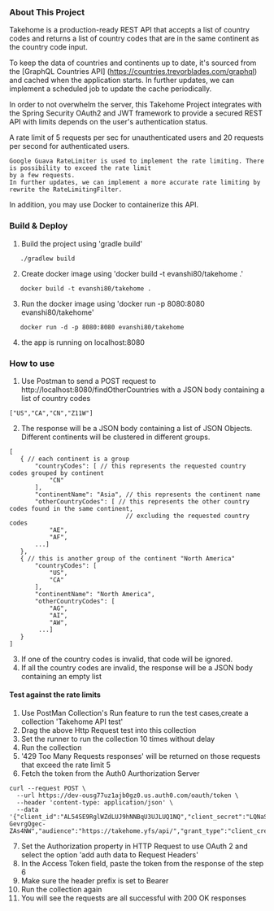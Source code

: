 ### About This Project
Takehome is a production-ready REST API that accepts a list of country codes and returns a list of country codes that 
are in the same continent as the country code input.

To keep the data of countries and continents up to date, it's sourced from the [GraphQL Countries API]
(https://countries.trevorblades.com/graphql) and cached when the application starts. In further updates, we can implement
a scheduled job to update the cache periodically.

In order to not overwhelm the server, this Takehome Project integrates with the Spring Security OAuth2 and JWT framework
to provide a secured REST API with limits depends on the user's authentication status.

A rate limit of 5 requests per sec for unauthenticated users and 20 requests per second for authenticated users. 
```
Google Guava RateLimiter is used to implement the rate limiting. There is possibility to exceed the rate limit 
by a few requests.
In further updates, we can implement a more accurate rate limiting by rewrite the RateLimitingFilter.
```

In addition, you may use Docker to containerize this API.

### Build & Deploy
1. Build the project using 'gradle build'
```
   ./gradlew build
```
2. Create docker image using 'docker build -t evanshi80/takehome .'
```
   docker build -t evanshi80/takehome .
```
3. Run the docker image using 'docker run -p 8080:8080 evanshi80/takehome'
```
   docker run -d -p 8080:8080 evanshi80/takehome 
```
4. the app is running on localhost:8080

### How to use

1. Use Postman to send a POST request to http://localhost:8080/findOtherCountries with a JSON body containing a list of 
   country 
   codes
```
["US","CA","CN","Z11W"]
```
2. The response will be a JSON body containing a list of JSON Objects. Different continents will be clustered in different groups.
```
[
   { // each continent is a group
       "countryCodes": [ // this represents the requested country codes grouped by continent
           "CN"
       ],
       "continentName": "Asia", // this represents the continent name
       "otherCountryCodes": [ // this represents the other country codes found in the same continent,
                                // excluding the requested country codes
           "AE",
           "AF",
       ...]
   },
   { // this is another group of the continent "North America"
       "countryCodes": [
           "US",
           "CA"
       ],
       "continentName": "North America",
       "otherCountryCodes": [
           "AG",
           "AI",
           "AW",
        ...]
   }
]
 ```
3. If one of the country codes is invalid, that code will be ignored.
4. If all the country codes are invalid, the response will be a JSON body containing an empty list


#### Test against the rate limits
1. Use PostMan Collection's Run feature to run the test cases,create a collection 'Takehome API test'
2. Drag the above Http Request test into this collection
3. Set the runner to run the collection 10 times without delay
4. Run the collection
5. '429 Too Many Requests responses' will be returned on those requests that exceed the rate limit 5
6. Fetch the token from the Auth0 Aurthorization Server
```
curl --request POST \
  --url https://dev-ousg77uz1ajb0gz0.us.auth0.com/oauth/token \
  --header 'content-type: application/json' \
  --data '{"client_id":"AL54SE9RglWZdLUJ9hNNBqU3UJLUQ1NQ","client_secret":"LQNaSty9bSBMV0LMwsxtZcoIyNO2rmmbLWV_BLvT47uWKpJ-GevrgQgec-ZAs4NW","audience":"https://takehome.yfs/api/","grant_type":"client_credentials"}'

```
7. Set the Authorization property in HTTP Request to use OAuth 2 and select the option 'add auth data to Request Headers'
8. In the Access Token field, paste the token from the response of the step 6
9. Make sure the header prefix is set to Bearer
10. Run the collection again
11. You will see the requests are all successful with 200 OK responses

